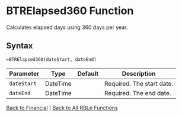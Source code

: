 # BTRElapsed360 Function

Calculates elapsed days using 360 days per year.

## Syntax

```excel
=BTRElapsed360(dateStart, dateEnd)
```

Parameter | Type | Default | Description
---|---|---|---
`dateStart` | DateTime |  | Required. The start date.
`dateEnd` | DateTime |  | Required. The end date.

[Back to Financial](Readme.md) | [Back to All RBLe Functions](..\RBLe.md#function-documentation)